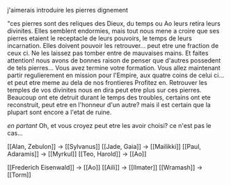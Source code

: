 j'aimerais introduire les pierres dignement

"ces pierres sont des reliques des Dieux, du temps ou Ao leurs retira leurs divinites. Elles semblent endormies, mais tout nous mene a croire que ses pierres etaient le receptacle de leurs pouvoirs, le temps de leurs incarnation. Elles doivent pouvoir les retrouver... peut etre une fraction de ceux ci.
Ne les laissez pas tomber entre de mauvaises mains.
Et faites attention! nous avons de bonnes raison de penser que d'autres possedent de tels pierres...
Vous avez termine votre formation. Vous allez maintenant partir regulierement en mission pour l'Empire, aux quatre coins de celui ci... et peut etre meme au dela de nos frontieres
Profitez en. Retrouver les temples de vos divinites nous en dira peut etre plus sur ces pierres. Beaucoup ont ete detruit durant le temps des troubles, certains ont ete reconstruit, peut etre en l'honneur d'un autre? mais il est certain que la plupart sont encore a l'etat de ruine.

*en partant*
Oh, et vous croyez peut etre les avoir choisi? ce n'est pas le cas...


[[Alan, Zebulon]] -> [[Sylvanus]] 
[[Jade, Gaia]] -> [[Mailikki]]
[[Paul, Adaramis]] -> [[Myrkul]] 
[[Teo, Harold]] -> [[Ao]] 

[[Frederich Eisenwald]] -> [[Ao]]
[[Aili]] -> [[Ilmater]]
[[Wramash]] -> [[Torm]]
